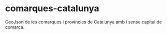 # comarques-catalunya
GeoJson de les comarques i províncies de Catalunya amb i sense capital de comarca. 
